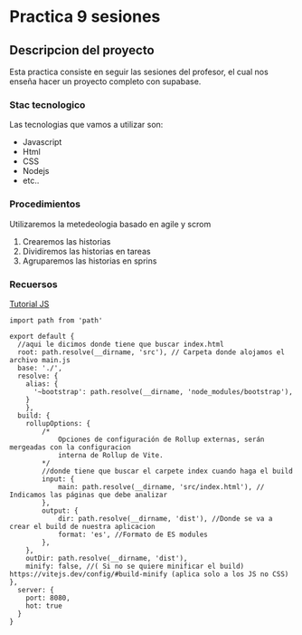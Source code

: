 # Practica 9 sesiones 
## Descripcion del proyecto
Esta practica consiste en seguir las sesiones del profesor, el cual nos enseña hacer un proyecto completo con supabase.
### Stac tecnologico
Las tecnologias que vamos a utilizar son:
- Javascript
- Html
- CSS
- Nodejs
- etc..
### Procedimientos 
Utilizaremos la metedeologia basado en agile y scrom 
1. Crearemos las historias
2. Dividiremos las historias en tareas 
3. Agruparemos las historias en sprins 
### Recuersos
[Tutorial JS](https://lenguajejs.com/javascript/)

~~~
import path from 'path'

export default {
  //aqui le dicimos donde tiene que buscar index.html
  root: path.resolve(__dirname, 'src'), // Carpeta donde alojamos el archivo main.js
  base: './',
  resolve: {
    alias: {
      '~bootstrap': path.resolve(__dirname, 'node_modules/bootstrap'),
    }
    },
  build: {
    rollupOptions: {
        /*
            Opciones de configuración de Rollup externas, serán mergeadas con la configuracion
            interna de Rollup de Vite.
        */
        //donde tiene que buscar el carpete index cuando haga el build
        input: {
            main: path.resolve(__dirname, 'src/index.html'), // Indicamos las páginas que debe analizar
        },
        output: {
            dir: path.resolve(__dirname, 'dist'), //Donde se va a crear el build de nuestra aplicacion
            format: 'es', //Formato de ES modules
        },
    },
    outDir: path.resolve(__dirname, 'dist'),
    minify: false, //( Si no se quiere minificar el build) https://vitejs.dev/config/#build-minify (aplica solo a los JS no CSS)
},
  server: {
    port: 8080,
    hot: true
  }
}
~~~